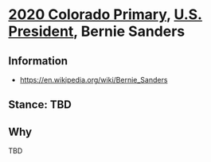 # [2020 Colorado Primary](../README.md), [U.S. President](README.md), Bernie Sanders

## Information

* https://en.wikipedia.org/wiki/Bernie_Sanders

## Stance: TBD

## Why

TBD
